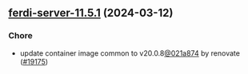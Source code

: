

## [ferdi-server-11.5.1](https://github.com/truecharts/charts/compare/ferdi-server-11.5.0...ferdi-server-11.5.1) (2024-03-12)

### Chore



- update container image common to v20.0.8[@021a874](https://github.com/021a874) by renovate ([#19175](https://github.com/truecharts/charts/issues/19175))